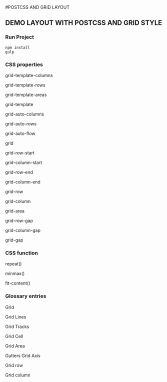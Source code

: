 #POSTCSS AND GRID LAYOUT
## DEMO LAYOUT WITH POSTCSS AND GRID STYLE


### <h3>Run Project</h3>
	npm install
	gulp


### CSS properties
grid-template-columns

grid-template-rows

grid-template-areas

grid-template

grid-auto-columns

grid-auto-rows

grid-auto-flow

grid

grid-row-start

grid-column-start

grid-row-end

grid-column-end

grid-row

grid-column

grid-area

grid-row-gap

grid-column-gap

grid-gap


### CSS function
repeat()

minmax()

fit-content()


### Glossary entries
Grid

Grid Lines

Grid Tracks

Grid Cell

Grid Area

Gutters
Grid Axis

Grid row

Grid column
